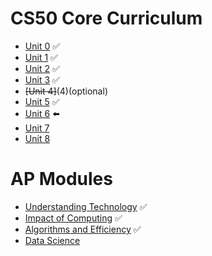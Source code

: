 # CS50 Core Curriculum
* [Unit 0](0)  ✅
* [Unit 1](1)  ✅
* [Unit 2](2)  ✅
* [Unit 3](3)  ✅
* ~~[Unit 4]~~(4)(optional)
* [Unit 5](5)   ✅
* [Unit 6](6) :arrow_left:
* [Unit 7](7)
* [Unit 8](8)

# AP Modules
* [Understanding Technology](understanding_technology) ✅
* [Impact of Computing](impact_of_computing) ✅
* [Algorithms and Efficiency](algorithms) ✅
* [Data Science](data_science)
